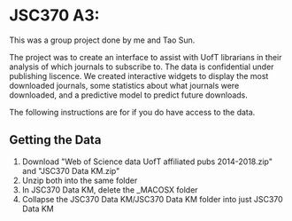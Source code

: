 # JSC370 A3: 

This was a group project done by me and Tao Sun.

The project was to create an interface to assist with UofT librarians in their analysis of which journals to subscribe to.  The data is confidential under publishing liscence.  We created interactive widgets to display the most downloaded journals, some statistics about what journals were downloaded, and a predictive model to predict future downloads.

The following instructions are for if you do have access to the data.

## Getting the Data

1. Download "Web of Science data UofT affiliated pubs 2014-2018.zip" and "JSC370 Data KM.zip"
2. Unzip both into the same folder
3. In JSC370 Data KM, delete the _MACOSX folder
4. Collapse the JSC370 Data KM/JSC370 Data KM folder into just JSC370 Data KM
